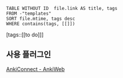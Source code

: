 <!--Basic Template V0.0.2 Start -->
```dataview
TABLE WITHOUT ID  file.link AS title, tags
FROM -"templates"
SORT file.mtime, tags desc
WHERE contains(tags, [[]])
```
<!--Basic Template V0.0.2 End -->
[tags::[[to do]]]

## 사용 플러그인

[AnkiConnect - AnkiWeb](https://ankiweb.net/shared/info/2055492159)

